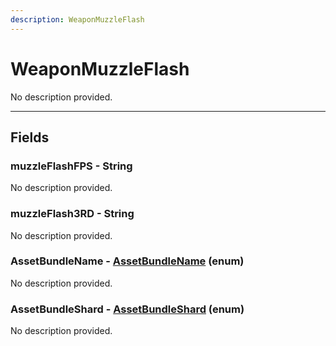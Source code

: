 ```yaml
---
description: WeaponMuzzleFlash
---
```


# WeaponMuzzleFlash

No description provided.

***

## Fields

### muzzleFlashFPS - String

No description provided.

### muzzleFlash3RD - String

No description provided.

### AssetBundleName - [AssetBundleName](../enum-types.md#AssetBundleName) (enum)

No description provided.

### AssetBundleShard - [AssetBundleShard](../enum-types.md#AssetBundleShard) (enum)

No description provided.
